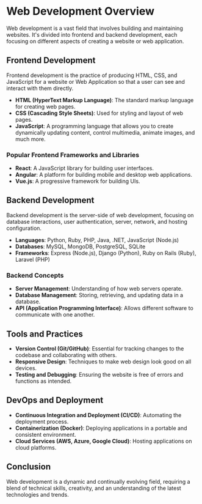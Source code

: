 # Web Development Overview

Web development is a vast field that involves building and maintaining websites. It's divided into frontend and backend
development, each focusing on different aspects of creating a website or web application.

## Frontend Development

Frontend development is the practice of producing HTML, CSS, and JavaScript for a website or Web Application so that a
user can see and interact with them directly.

- **HTML (HyperText Markup Language)**: The standard markup language for creating web pages.
- **CSS (Cascading Style Sheets)**: Used for styling and layout of web pages.
- **JavaScript**: A programming language that allows you to create dynamically updating content, control multimedia,
  animate images, and much more.

### Popular Frontend Frameworks and Libraries

- **React**: A JavaScript library for building user interfaces.
- **Angular**: A platform for building mobile and desktop web applications.
- **Vue.js**: A progressive framework for building UIs.

## Backend Development

Backend development is the server-side of web development, focusing on database interactions, user authentication,
server, network, and hosting configuration.

- **Languages**: Python, Ruby, PHP, Java, .NET, JavaScript (Node.js)
- **Databases**: MySQL, MongoDB, PostgreSQL, SQLite
- **Frameworks**: Express (Node.js), Django (Python), Ruby on Rails (Ruby), Laravel (PHP)

### Backend Concepts

- **Server Management**: Understanding of how web servers operate.
- **Database Management**: Storing, retrieving, and updating data in a database.
- **API (Application Programming Interface)**: Allows different software to communicate with one another.

## Tools and Practices

- **Version Control (Git/GitHub)**: Essential for tracking changes to the codebase and collaborating with others.
- **Responsive Design**: Techniques to make web design look good on all devices.
- **Testing and Debugging**: Ensuring the website is free of errors and functions as intended.

## DevOps and Deployment

- **Continuous Integration and Deployment (CI/CD)**: Automating the deployment process.
- **Containerization (Docker)**: Deploying applications in a portable and consistent environment.
- **Cloud Services (AWS, Azure, Google Cloud)**: Hosting applications on cloud platforms.

## Conclusion

Web development is a dynamic and continually evolving field, requiring a blend of technical skills, creativity, and an
understanding of the latest technologies and trends.
